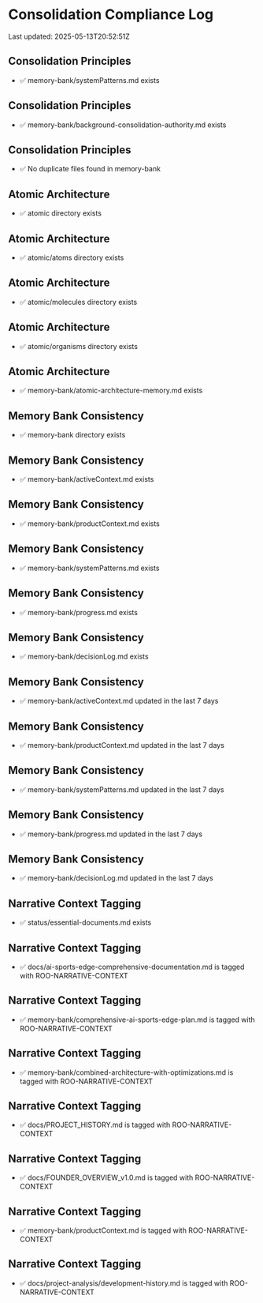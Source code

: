 # Consolidation Compliance Log

Last updated: 2025-05-13T20:52:51Z

## Consolidation Principles

- ✅ memory-bank/systemPatterns.md exists

## Consolidation Principles

- ✅ memory-bank/background-consolidation-authority.md exists

## Consolidation Principles

- ✅ No duplicate files found in memory-bank

## Atomic Architecture

- ✅ atomic directory exists

## Atomic Architecture

- ✅ atomic/atoms directory exists

## Atomic Architecture

- ✅ atomic/molecules directory exists

## Atomic Architecture

- ✅ atomic/organisms directory exists

## Atomic Architecture

- ✅ memory-bank/atomic-architecture-memory.md exists

## Memory Bank Consistency

- ✅ memory-bank directory exists

## Memory Bank Consistency

- ✅ memory-bank/activeContext.md exists

## Memory Bank Consistency

- ✅ memory-bank/productContext.md exists

## Memory Bank Consistency

- ✅ memory-bank/systemPatterns.md exists

## Memory Bank Consistency

- ✅ memory-bank/progress.md exists

## Memory Bank Consistency

- ✅ memory-bank/decisionLog.md exists

## Memory Bank Consistency

- ✅ memory-bank/activeContext.md updated in the last 7 days

## Memory Bank Consistency

- ✅ memory-bank/productContext.md updated in the last 7 days

## Memory Bank Consistency

- ✅ memory-bank/systemPatterns.md updated in the last 7 days

## Memory Bank Consistency

- ✅ memory-bank/progress.md updated in the last 7 days

## Memory Bank Consistency

- ✅ memory-bank/decisionLog.md updated in the last 7 days

## Narrative Context Tagging

- ✅ status/essential-documents.md exists

## Narrative Context Tagging

- ✅ docs/ai-sports-edge-comprehensive-documentation.md is tagged with ROO-NARRATIVE-CONTEXT

## Narrative Context Tagging

- ✅ memory-bank/comprehensive-ai-sports-edge-plan.md is tagged with ROO-NARRATIVE-CONTEXT

## Narrative Context Tagging

- ✅ memory-bank/combined-architecture-with-optimizations.md is tagged with ROO-NARRATIVE-CONTEXT

## Narrative Context Tagging

- ✅ docs/PROJECT_HISTORY.md is tagged with ROO-NARRATIVE-CONTEXT

## Narrative Context Tagging

- ✅ docs/FOUNDER_OVERVIEW_v1.0.md is tagged with ROO-NARRATIVE-CONTEXT

## Narrative Context Tagging

- ✅ memory-bank/productContext.md is tagged with ROO-NARRATIVE-CONTEXT

## Narrative Context Tagging

- ✅ docs/project-analysis/development-history.md is tagged with ROO-NARRATIVE-CONTEXT

